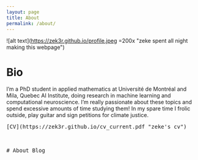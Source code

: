 ```yaml
---
layout: page
title: About
permalink: /about/
---
```




![alt text](https://zek3r.github.io/profile.jpeg =200x "zeke spent all night making this webpage")

# Bio

I’m a PhD student in applied mathematics at Université de Montréal and Mila, Quebec AI Institute, doing research in machine learning and computational neuroscience. I’m really passionate about these topics and spend excessive amounts of time studying them! In my spare time I frolic outside, play guitar and sign petitions for climate justice.

<pre>
[CV](https://zek3r.github.io/cv_current.pdf "zeke's cv")		[Publications](https://scholar.google.ca/citations?user=KwgL380AAAAJ&hl=en&oi=ao "google scholar")
<pre>


# About Blog
